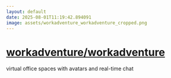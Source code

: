 ```yaml
---
layout: default
date: 2025-08-01T11:19:42.894091
image: assets/workadventure_workadventure_cropped.png
---
```


# [workadventure/workadventure](https://github.com/workadventure/workadventure)

virtual office spaces with avatars and real-time chat
